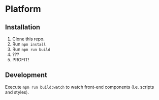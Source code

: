 # Platform

## Installation

1. Clone this repo.
2. Run `npm install`
3. Run `npm run build`
4. ???
5. PROFIT!

## Development

Execute `npm run build:watch` to watch front-end components (i.e. scripts and styles).
